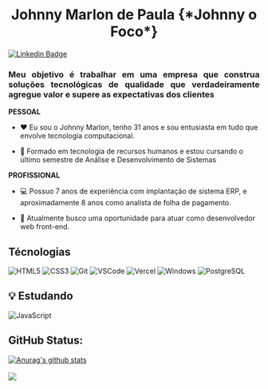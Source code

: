 <h1 align="center">
  Johnny Marlon de Paula {*Johnny o Foco*}
</h1>

[![Linkedin Badge](https://img.shields.io/badge/-LinkedIn-blue?style=for-the-badge&logo=Linkedin&logoColor=white&link=https://www.linkedin.com//johnnymarlon/)](https://www.linkedin.com/in/matheus-alves-dos-santos/)

<h3 align="justify">
Meu objetivo é trabalhar em uma empresa que construa soluções tecnológicas de qualidade que verdadeiramente agregue valor e supere as expectativas dos clientes
</h3>

**PESSOAL**

- :heart: Eu sou o Johnny Marlon, tenho 31 anos e sou entusiasta em tudo que envolve tecnologia computacional. 

- :book: Formado em tecnologia de recursos humanos e estou cursando o último semestre   de Análise e Desenvolvimento de Sistemas

**PROFISSIONAL**

- :computer: Possuo 7 anos de experiência com implantação de sistema ERP, e aproximadamente 8 anos como analista de folha de pagamento.

- :telescope: Atualmente busco uma oportunidade para atuar como desenvolvedor web front-end.


## Técnologias

![HTML5](https://img.shields.io/badge/-HTML5-E34F26?style=flat-square&logo=html5&logoColor=white) ![CSS3](https://img.shields.io/badge/-CSS3-549FDE?style=flat-square&logo=css3&logoColor=white) ![Git](https://img.shields.io/badge/-Git-F05032?style=flat-square&logo=git&logoColor=white) ![VSCode](https://img.shields.io/badge/-VSCode-0085D1?style=flat-square&logo=visual-studio-code&logoColor=white) ![Vercel](https://img.shields.io/badge/-Vercel-000000?style=flat-square&logo=vercel&logoColor=white) ![Windows](https://img.shields.io/badge/-Windows-00ADEF?style=flat-square&logo=windows&logoColor=white) ![PostgreSQL](https://img.shields.io/badge/-PostgreSQL-0076C6?style=flat-square&logo=postgreSQL&logoColor=white)


## :bulb: Estudando

![JavaScript](https://img.shields.io/badge/-JavaScript-F7B93E?style=flat-square&logo=javascript&logoColor=fff)


## GitHub Status:

<a href="https://github.com/johnnyofoco/johnnyofoco">
  <img align="center" src="https://github-readme-stats.anuraghazra1.vercel.app/api?username=johnnyofoco&show_icons=true&include_all_commits=true&theme=dark" alt="Anurag's github stats" />
</a> 
<br>
<br>
<a href="https://github.com/johnnyofoco/johnnyofoco">
  <!-- Change the `github-readme-stats.anuraghazra1.vercel.app` to `github-readme-stats.vercel.app`  -->
  <img align="center" src="https://github-readme-stats.vercel.app/api/top-langs/?username=johnnyofoco&layout=compact&theme=dark"/>
</a>
